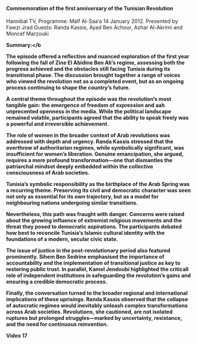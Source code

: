 <h4>Commemoration of the first anniversary of the Tunisian Revolution</h4>

Hannibal TV, Programme: Malf Al-Saa‘a                                                                                                          14 January 2012.                                                                                                                                 Presented by Fawzi Jrad                                                                                                                         Guests: Randa Kassis, Ayad Ben Achour, Azhar Al-Akrimi and Moncef Marzouki

<b>Summary:</b

The episode offered a reflective and nuanced exploration of the first year following the fall of Zine El Abidine Ben Ali’s regime, assessing both the progress achieved and the obstacles still facing Tunisia during its transitional phase. The discussion brought together a range of voices who viewed the revolution not as a completed event, but as an ongoing process continuing to shape the country’s future.

A central theme throughout the episode was the revolution’s most tangible gain: the emergence of freedom of expression and aah unprecented openness in the media. While the political landscape remained volatile, participants agreed that the ability to speak freely was a powerful and irreversible achievement.

The role of women in the broader context of Arab revolutions was addressed with depth and urgency. Randa Kassis stressed that the overthrow of authoritarian regimes, while symbolically significant, was insufficient for women’s liberation. Genuine emancipation, she argued, requires a more profound transformation—one that dismantles the patriarchal mindset deeply embedded within the collective consciousness of Arab societies.

Tunisia’s symbolic responsibility as the birthplace of the Arab Spring was a recurring theme. Preserving its civil and democratic character was seen not only as essential for its own trajectory, but as a model for neighbouring nations undergoing similar transitions.

Nevertheless, this path was fraught with danger. Concerns were raised about the growing influence of extremist religious movements and the threat they posed to democratic aspirations. The participants debated how best to reconcile Tunisia’s Islamic cultural identity with the foundations of a modern, secular civic state.

The issue of justice in the post-revolutionary period also featured prominently. Sihem Ben Sedrine emphasised the importance of accountability and the implementation of transitional justice as key to restoring public trust. In parallel, Kamel Jendoubi highlighted the criticall role of independent institutions in safeguarding the revolution’s gains and ensuring a credible democratic process.

Finally, the conversation turned to the broader regional and international implications of these uprisings. Randa Kassis observed that the collapse of autocratic regimes would inevitably unleash complex transformations across Arab societies. Revolutions, she cautioned, are not isolated ruptures but prolonged struggles—marked by uncertainty, resistance, and the need for continuous reinvention.

Video 17
